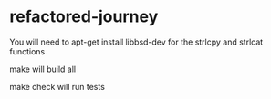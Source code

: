 # refactored-journey

You will need to apt-get install libbsd-dev for the strlcpy and strlcat functions

make will build all

make check will run tests
